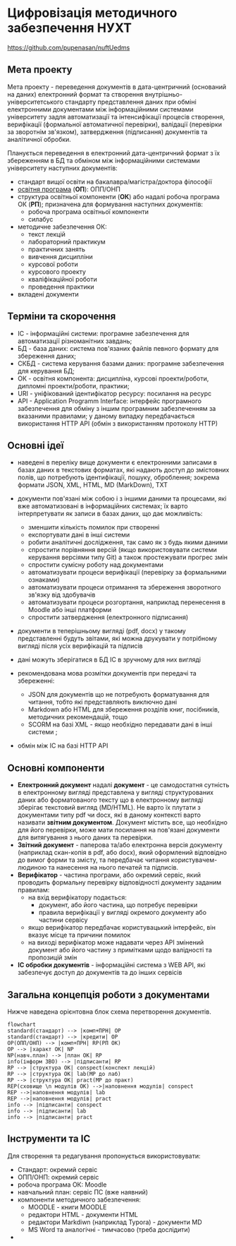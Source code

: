 # Цифровізація методичного забезпечення НУХТ

https://github.com/pupenasan/nuftUedms

## Мета проекту

Мета проекту - переведення документів в дата-центричний (оснований на даних) електронний формат та створення внутрішньо-університетського стандарту представлення даних при обміні електронними документами між інформаційними системами університету задля автоматизації та інтенсифікації процесів створення, верифікації (формальної автоматичної перевірки), валідації (перевірки за зворотнім зв'язком), затвердження (підписання) документів та аналітичної обробки.   

Планується переведення в електронний дата-центричний формат з їх збереженням в БД та обміном між інформаційними системами університету наступних документів:

- стандарт вищої освіти на бакалавра/магістра/доктора філософії
- [освітня програма](OP.md) (**ОП**): ОПП/ОНП
- структура освітньої компоненти (**ОК**) або надалі робоча програма ОК (**РП**); призначена для формування наступних документів:
  - робоча програма освітньої компоненти 
  - силабус
- методичне забезпечення ОК:
  - текст лекцій
  - лабораторний практикум
  - практичних занять
  - вивчення дисципліни
  - курсової роботи
  - курсового проекту
  - кваліфікаційної роботи
  - проведення практики
- вкладені документи

## Терміни та скорочення

- ІС - інформаційні системи: програмне забезпечення для автоматизації різноманітних завдань; 
- БД - база даних: система пов'язаних файлів певного формату для збереження даних;
- СКБД - система керування базами даних: програмне забезпечення для керування БД;
- ОК - освітня компонента: дисципліна, курсові проекти/роботи, дипломні проекти/роботи, практики;  
- URI - уніфікований ідентифікатор ресурсу: посилання на ресурс
- API - Application Programm Interface: інтерфейс програмного забезпечення для обміну з іншим програмним забезпеченням за вказаними правилами; у даному випадку передбачається використання HTTP API (обмін з використанням протоколу HTTP) 

## Основні ідеї

- наведені в переліку вище документи є електронними записами в базах даних в текстових форматах, які  надають доступ до змістовних полів, що потребують ідентифікації, пошуку, оброблення; зокрема формати JSON, XML, HTML, MD (MarkDown), TXT   
- документи пов'язані між собою і з іншими даними та процесами, які вже автоматизовані в інформаційних системах; їх варто інтерпретувати як записи в базах даних, що дає можливість:
  - зменшити кількість помилок при створенні
  - експортувати дані в інші системи
  - робити аналітичні дослідження, так само як з будь якими даними
  - спростити порівняння версій (якщо використовувати системи керування версіями типу Git) а також простежувати прогрес змін
  - спростити сумісну роботу над документами
  - автоматизувати процеси верифікації (перевірку за формальними ознаками)
  - автоматизувати процеси отримання та збереження зворотного зв'язку від здобувачів
  - автоматизувати процеси розгортання, наприклад перенесення в Moodle або інші платформи
  - спростити затвердження (електронного підписання)
- документи в теперішньому вигляді (pdf, docx) у такому представленні будуть звітами, які можна друкувати у потрібному вигляді після усіх верифікацій та підписів
- дані можуть зберігатися в БД ІС в зручному для них вигляді

- рекомендована мова розмітки документів при передачі та збереженні:
  - JSON для документів що не потребують форматування для читання, тобто які представляють виключно дані
  - Markdown або HTML для збереження розділів книг, посібників, методичних рекомендацій, тощо 
  - SCORM на базі XML - якщо необхідно передавати дані в інші системи ; 

- обмін між ІС на базі HTTP API

## Основні компоненти

- **Електронний документ** надалі **документ** - це самодостатня сутність в електронному вигляді представлена у вигляді структурованих даних або форматованого тексту що в електронному вигляді зберігає текстовий вигляд (MD/HTML). Не варто їх плутати з документами типу pdf чи docx, які в даному контексті варто називати **звітним документом**.  Документ містить все, що необхідно для його перевірки, може мати посилання на пов'язані документи для витягування з нього даних та перевірки.   
- **Звітний документ** - паперова та/або електронна версія документу (наприклад скан-копія в pdf, або docx), який оформлений відповідно до вимог форми та змісту, та передбачає читання користувачем-людиною та нанесення на нього печатей та підписів.   
- **Верифікатор** - частина програми, або окремий сервіс, який проводить формальну перевірку відповідності документу заданим правилам:
  - на вхід верифікатору подається:
    - документ, або його частина, що потребує перевірки
    - правила верифікації у вигляді окремого документу або частини сервісу
  - якщо верифікатор передбачає користувацький інтерфейс, він вказує місце та причини помилок
  - на виході верифікатор може надавати через API змінений документ або його частину з примітками щодо валідності та пропозицій змін
- **ІС обробки документів**  - інформаційні система з WEB API, які забезпечує доступ до документів та до інших сервісів   

## Загальна концепція роботи з документами

Нижче наведена орієнтовна блок схема перетворення документів. 

```mermaid
flowchart 
standard(стандарт) --> |комп+ПРН| OP
standard(стандарт) --> |кредити| OP
OP(ОПП/ОНП) --> |комп+ПРН| RP(РП ОК)
OP --> |характ ОК| NP
NP(навч.план) --> |план ОК| RP
info(інформ ЗВО) --> |підписанти| RP
RP --> |структура ОК| conspect(конспект лекцій) 
RP --> |структура ОК| lab(МР до лаб)
RP --> |структура ОК| pract(МР до практ)
REP(сховище \n модулів ОК) -->|наповнення модулів| conspect
REP -->|наповнення модулів| lab
REP -->|наповнення модулів| pract
info --> |підписанти| conspect
info --> |підписанти| lab
info --> |підписанти| pract
```

## Інструменти та ІС

Для створення та редагування пропонується використовувати:

- Стандарт: окремий сервіс 
- ОПП/ОНП: окремий сервіс 
- робоча програма ОК:  Moodle
- навчальний план: сервіс ПС (вже наявний)
- компоненти методичного забезпечення: 
  - MOODLE - книги MOODLE
  - редактори HTML - документи HTML
  - редактори Markdiwn (наприклад Typora) - документи MD
  - MS Word та аналогічні - тимчасово (треба дослідити) 
-   
